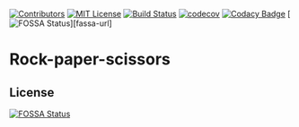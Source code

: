 [![Contributors][contributors-shield]][contributors-url]
[![MIT License][license-shield]][license-url]
[![Build Status][build-shield]][build-url]
[![codecov][codecov-shield]][codecov-url]
[![Codacy Badge][codacy-shield]][codacy-url]
[![FOSSA Status][fossa-shield]][fassa-url]

# Rock-paper-scissors

## License
[![FOSSA Status][fossa-large]][fossa-badge]

[contributors-shield]: https://img.shields.io/github/contributors/MathiasReker/Rock-paper-scissors.svg

[contributors-url]: https://github.com/MathiasReker/Rock-paper-scissors/graphs/contributors

[license-shield]: https://img.shields.io/github/license/MathiasReker/Rock-paper-scissors.svg

[license-url]: https://github.com/MathiasReker/Rock-paper-scissors/blob/develop/LICENSE

[build-shield]: https://travis-ci.com/MathiasReker/Rock-paper-scissors.svg?branch=develop

[build-url]: https://travis-ci.com/MathiasReker/Rock-paper-scissors

[codecov-shield]: https://codecov.io/gh/MathiasReker/Rock-paper-scissors/branch/develop/graph/badge.svg?token=Y1CGFZUB9O

[codecov-url]: https://codecov.io/gh/MathiasReker/Rock-paper-scissors

[codacy-shield]: https://app.codacy.com/project/badge/Grade/66d7adf901b9461d83ee72be9db56460

[codacy-url]: https://www.codacy.com/gh/MathiasReker/Rock-paper-scissors/dashboard?utm_source=github.com&amp;utm_medium=referral&amp;utm_content=MathiasReker/Rock-paper-scissors&amp;utm_campaign=Badge_Grade

[fossa-shield]: https://app.fossa.com/api/projects/git%2Bgithub.com%2FMathiasReker%2FRock-paper-scissors.svg?type=shield

[fossa-url]: https://app.fossa.com/projects/git%2Bgithub.com%2FMathiasReker%2FRock-paper-scissors?ref=badge_shield

[fossa-large]: https://app.fossa.com/api/projects/git%2Bgithub.com%2FMathiasReker%2FRock-paper-scissors.svg?type=large

[fossa-badge]: https://app.fossa.com/projects/git%2Bgithub.com%2FMathiasReker%2FRock-paper-scissors?ref=badge_large